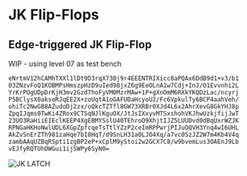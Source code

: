 # JK Flip-Flops

## Edge-triggered JK Flip-Flop

WIP - using level 07 as test bench

```
eNrtmV12hCAMhTXXl1lDt9D3rqX730j9r4EEENTRIXicc8aPQAx6DdB9d1+v3/b1
03ZNzvFoQ1KOBMPsHmszpHzD9uIed98jxZ6g9EeOLnA1w7Cdj+InJ/O1Evvnhi2L
YrKrPOgUDpDrKjH3mv2Gzd7hoFyVM0MzrMAw+1P+gXnOmM6RXkYKQDzLac/ncyrj
P5BClysX0aksoRJqEE2X+zoUqtA1oGAFUDaHcyoU2/Fc6VpkulTy6BCP4aahVeh/
ohiTc2NwGB8AZudoDj2zx/oQkcTZTfl8GW73XRBr0XJd4L6x2AhrXevG8GkYHJ8p
ZpqIJqms0TwKi4ZRox9CTSqNJlKguOX/JtJsIXxyvMTSxshohVKJhwUzkjfijJwT
23UO3RaHiiEIEclKEEP4XgEBMYSslU40TEhroO9XhjtIJZ5LUUDvd0dBqUxrWZJK
RPNGaHKHoNwlUDL6XGpZpfcqeTsTtlYZzP2ceImRPPwrjPIJuOQVH3Ynq4wI6UHL
AkZvSnErZTh981zaHqe7bI8HqT/d9SnLH31a0LJO4Xq/a7vc0SzJZ2W7m4Kb4V4q
zambAAqUZBqRSpti1zgBP2eP+xCplM9yStoi2w2GCX7C8/w9bvemLus3OAEnJ9Lb
vEJfyRQTUhOWGui1ijSWPy6SyN0=
```

![JK LATCH](./assets/jk-flipflop.png)
